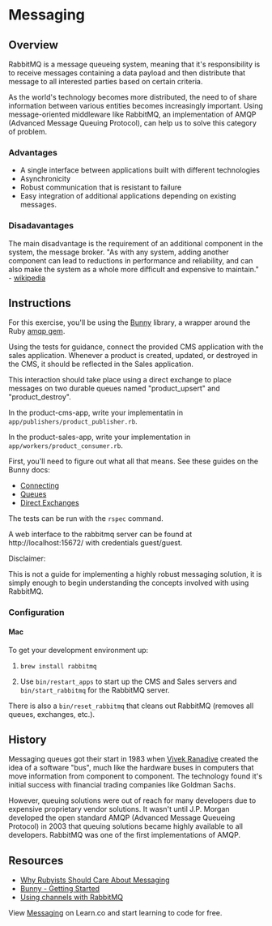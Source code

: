 

# Messaging

## Overview

RabbitMQ is a message queueing system, meaning that it's responsibility is to receive messages containing a data payload and then distribute that message to all interested parties based on certain criteria.

As the world's technology becomes more distributed, the need to
of share information between various entities becomes increasingly
important. Using message-oriented middleware like RabbitMQ, an
implementation of AMQP (Advanced Message Queuing Protocol), can help us to
solve this category of problem.

### Advantages

* A single interface between applications built with different
technologies
* Asynchronicity
* Robust communication that is resistant to failure
* Easy integration of additional applications depending on existing
messages.

### Disadavantages
The main disadvantage is the requirement of an additional component in
the system, the message broker.
"As with any system, adding another component can lead to reductions in performance and reliability, and can also make the system as a whole more difficult and expensive to maintain." - [wikipedia](http://en.wikipedia.org/wiki/Message-oriented_middleware#Disadvantages)

## Instructions
For this exercise, you'll be using the [Bunny](https://github.com/ruby-amqp/bunny) library, a wrapper around the Ruby [amqp gem](https://github.com/ruby-amqp/amqp).

Using the tests for guidance, connect the provided CMS application with
the sales application. Whenever a product is created, updated, or
destroyed in the CMS, it should be reflected in the Sales application.

This interaction should take place using a direct exchange to place
messages on two durable queues named "product_upsert" and "product_destroy".

In the product-cms-app, write your implementatin in `app/publishers/product_publisher.rb`.

In the product-sales-app, write your implementation in `app/workers/product_consumer.rb`.

First, you'll need to figure out what all that means. See these guides
on the Bunny docs:

* [Connecting](http://rubybunny.info/articles/connecting.html)
* [Queues](http://rubybunny.info/articles/queues.html)
* [Direct Exchanges](http://rubybunny.info/articles/exchanges.html#direct_exchanges)

The tests can be run with the `rspec` command.

A web interface to the rabbitmq server can be found at
http://localhost:15672/ with credentials guest/guest.

Disclaimer:

This is not a guide for implementing a highly robust messaging solution,
it is simply enough to begin understanding the concepts involved with using
RabbitMQ.

### Configuration

#### Mac

To get your development environment up:

1. `brew install rabbitmq`

2. Use `bin/restart_apps` to start up the CMS and Sales servers and `bin/start_rabbitmq` for the RabbitMQ server.

There is also a `bin/reset_rabbitmq` that cleans out RabbitMQ (removes all
queues, exchanges, etc.).

## History
Messaging queues got their start in 1983 when
[Vivek Ranadive](http://en.wikipedia.org/wiki/Vivek_Ranadiv%C3%A9) created the
idea of a software "bus", much like the hardware buses in computers that
move information from component to component. The technology found it's initial
success with financial trading companies like Goldman Sachs.

However, queuing solutions were out of reach for many developers due to
expensive proprietary vendor solutions. It wasn't until J.P. Morgan developed
the open standard AMQP (Advanced Message Queueing Protocol) in 2003 that
queuing solutions became highly available to all developers. RabbitMQ
was one of the first implementations of AMQP.

## Resources
* [Why Rubyists Should Care About Messaging](http://www.rubyinside.com/why-rubyists-should-care-about-messaging-a-high-level-intro-5017.html)
* [Bunny - Getting Started](http://rubybunny.info/articles/getting_started.html)
* [Using channels with RabbitMQ](http://derickbailey.com/2014/03/26/2-lessons-learned-and-3-resources-for-for-learning-rabbitmq-on-nodejs/)

<p data-visibility='hidden'>View <a href='https://learn.co/lessons/message-queues-with-rabbitmq' title='Messaging'>Messaging</a> on Learn.co and start learning to code for free.</p>
